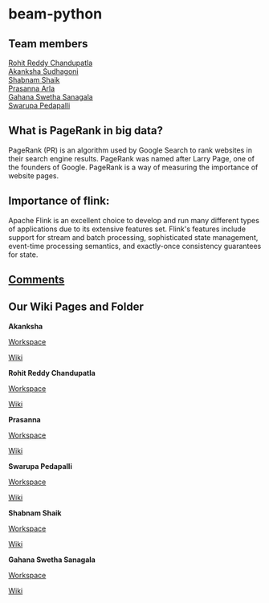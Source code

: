 # beam-python 

## Team members

[Rohit Reddy Chandupatla](https://github.com/RohitChandupatla) </br>
[Akanksha Sudhagoni](https://github.com/AkankshaSudhagoni) </br>
[Shabnam Shaik](https://github.com/ShabnamShaikk)  </br>
[Prasanna Arla](https://github.com/PRASANNAARLA)  </br>
[Gahana Swetha Sanagala](https://github.com/swetha34)  </br>
[Swarupa Pedapalli](https://github.com/SwarupaPedapalli)  </br>

## What is PageRank in big data?

PageRank (PR) is an algorithm used by Google Search to rank websites in their search engine results. PageRank was named after Larry Page, one of the founders of Google. PageRank is a way of measuring the importance of website pages.

## Importance of flink:
Apache Flink is an excellent choice to develop and run many different types of applications due to its extensive features set. Flink's features include support for stream and batch processing, sophisticated state management, event-time processing semantics, and exactly-once consistency guarantees for state.

## [Comments](https://github.com/RohitChandupatla/beam-python/wiki/Group-Comments)

## Our Wiki Pages and Folder 

**Akanksha** <br>


[Workspace](https://github.com/RohitChandupatla/beam-python/tree/main/Akanksha)<br>

[Wiki](https://github.com/RohitChandupatla/beam-python/wiki/Akanksha-Sudhagoni)<br>

**Rohit Reddy Chandupatla**

[Workspace](https://github.com/RohitChandupatla/beam-python/tree/main/Rohit)<br>

[Wiki](https://github.com/RohitChandupatla/beam-python/wiki/Rohit-Reddy-Chandupatla)<br>

**Prasanna**

[Workspace](https://github.com/RohitChandupatla/beam-python/tree/main/Prasanna%20Arla)<br>

[Wiki](https://github.com/RohitChandupatla/beam-python/wiki/Prasanna-Arla)<br>

**Swarupa Pedapalli**

[Workspace](https://github.com/RohitChandupatla/beam-python/tree/main/swarupa)<br>

[Wiki](https://github.com/RohitChandupatla/beam-python/wiki/Swarupa-Pedapalli)<br>


**Shabnam Shaik**

[Workspace](https://github.com/RohitChandupatla/beam-python/tree/main/Shabnam)<br>

[Wiki](https://github.com/RohitChandupatla/beam-python/wiki/Shabnam-Shaik)<br>

**Gahana Swetha Sanagala**

[Workspace](https://github.com/RohitChandupatla/beam-python/tree/main/Swetha)<br>

[Wiki](https://github.com/RohitChandupatla/beam-python/wiki/Gahana-Swetha-Sanagala)<br>



